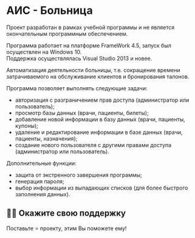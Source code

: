 # АИС - Больница
Проект разработан в рамках учебной программы и не является окончательным программным обеспечением.

Программа работает на платформе FrameWork 4.5, запуск был осуществлен на Windows 10.<br>
Поддержка осуществлялась Visual Studio 2013 и новее.

Автоматизация деятельности больницы, т.е. сокращение времени затрачиваемого на обслуживание клиентов и бронирования талонов.

Программа позволяет выполнять следующие задачи:
- авторизация с разграничением прав доступа (администратор или пользователь);
- просмотр базы данных (врачи, пациенты, билеты);
- добавление новой информации в базу данных (врачи, пациенты, купоны);
- удаление и редактирование информации в базе данных (врачи, пациенты, назначения);
- создание нового пользователя с другими правами доступа (администратор или пользователь).

Дополнительные функции:
- защита от экстренного завершения программы;
- генерация пароля;
- выбор информации из выпадающих списков (для более быстрого заполнения данных).

## :man_astronaut: Окажите свою поддержку

Поставьте ⭐️ проекту, этим Вы поможете ему!
